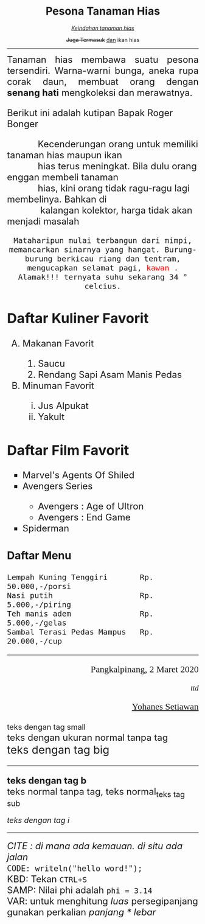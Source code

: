 <!DOCTYPE html>
<html>
<body>
<h1 align="center"> Pesona Tanaman Hias</h1>
<p align="center">
	<u><em>
		Keindahan tanaman hias
		</em>
	</u>
</p>
<p align="center">
	<del>Juga Termasuk</del> <ins><u>dan</u></ins> ikan hias
</p>
<hr size="20px" width="100%" align="center" color="#808080">
<p align="justify"> <font size="5"> Tanaman hias membawa suatu pesona tersendiri. Warna-warni bunga, aneka
rupa corak daun, membuat orang dengan <b>senang hati</b> mengkoleksi dan
merawatnya.
</p>
<p>Berikut ini adalah kutipan Bapak Roger Bonger</p>
<p align="left"> &nbsp; &nbsp; &nbsp; &nbsp; &nbsp; &nbsp; Kecenderungan orang untuk memiliki tanaman hias maupun ikan<br>
		&nbsp; &nbsp; &nbsp; &nbsp; &nbsp; &nbsp; hias terus meningkat. Bila dulu orang enggan membeli tanaman<br>
		&nbsp; &nbsp; &nbsp; &nbsp; &nbsp; &nbsp; hias, kini orang tidak ragu-ragu lagi membelinya. Bahkan di<br>
		&nbsp; &nbsp; &nbsp; &nbsp; &nbsp;&nbsp; &nbsp; kalangan kolektor, harga tidak akan menjadi masalah</p>
<p align="center"><font face="monospace">Mataharipun mulai terbangun dari mimpi, memancarkan sinarnya yang
										hangat. Burung-burung berkicau riang dan tentram, mengucapkan selamat
										pagi, <font color="#FF0000"> kawan </font> . Alamak!!! ternyata suhu sekarang 34 &#176; celcius. </font> <br>
</p>
</p>
<h2>Daftar Kuliner Favorit</h2>
	<Ol type="A">
	<li>Makanan Favorit</li>
		<ol type="1">
			<li>Saucu</li>
			<li>Rendang Sapi Asam Manis Pedas</li>
		</ol>
	<li>Minuman Favorit</li>
		<ol type="i">
			<li>Jus Alpukat</li>
			<li>Yakult</li>
		</ol>
</ol>
<h2>Daftar Film Favorit</h2>
	<ul type="square">
		<li>Marvel's Agents Of Shiled</li>
		<li>Avengers Series</li>
			<ul type="circle">
				<li>Avengers : Age of Ultron</li>
				<li>Avengers : End Game</li>
			</ul>
		<li>Spiderman</li>
	</ul>
<h3>Daftar Menu</h3>
<font face="monospace">
	<li type="none">Lempah Kuning Tenggiri &nbsp; &nbsp; &nbsp; Rp. 50.000,-/porsi</li>
	<li type="none">Nasi putih &nbsp; &nbsp; &nbsp; &nbsp; &nbsp; &nbsp; &nbsp; &nbsp; &nbsp; Rp. 5.000,-/piring</li>
	<li type="none">Teh manis adem &nbsp; &nbsp; &nbsp; &nbsp; &nbsp; &nbsp; &nbsp; Rp. 5.000,-/gelas</li>
	<li type="none">Sambal Terasi Pedas Mampus &nbsp; Rp. 20.000,-/cup</li>
</font>
<hr />
<p align="right"> <font face="Time New Roman">Pangkalpinang, 2 Maret 2020</font></p>
<p align="right"> <font face="Time New Roman"><small> <i>ttd</i></small></font></p>
<p align="right"> <font face="Time New Roman"><u>Yohanes Setiawan</u></font></p>
<li type="none"><small>teks dengan tag small</small></li>
<li type="none">teks dengan ukuran normal tanpa tag</li>
<li type="none"><big>teks dengan tag big</big></li>
<hr/>
<li type="none"><b>teks dengan tag b</b>
<li type="none">teks normal tanpa tag, teks normal<sub>teks tag sub</p>
<i>teks dengan tag i</i>
<hr/>
<li type="none"><cite>CITE : di mana ada kemauan. di situ ada jalan</cite></li>
<li type="none"><code>CODE: writeln("hello word!");</code></li>
<li type="none">KBD: Tekan <kbd>CTRL+S</kbd></li>
<li type="none">SAMP: Nilai phi adalah <samp>phi = 3.14</samp>
<li type="none">VAR: untuk menghitung <var>luas</var> persegipanjang gunakan perkalian <var>panjang * lebar</var>
<!--dibuat tanggal 19 April 2021 16:30 oleh Sri wulan sari-->
</body>
</html>
